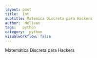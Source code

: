 ```yaml
---
layout: post
title:  Int
subtitle: Matemica Discreta para Hackers
author:  Mellean
tags:   python
category:  python
visualworkflow: false
---
```

<!-- Start Writing Below in Markdown -->

Matemática Discreta para Hackers
